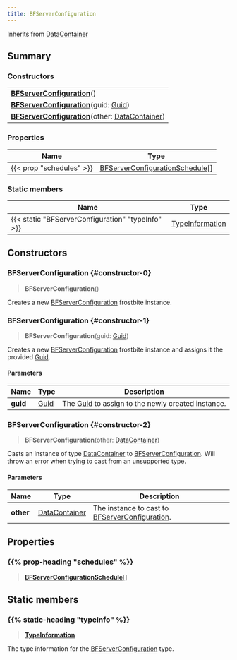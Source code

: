 ```yaml
---
title: BFServerConfiguration
---
```


Inherits from [DataContainer](/vext/ref/shared/type/datacontainer)

## Summary

### Constructors

|  |
| --- |
| **[BFServerConfiguration](#constructor-0)**() |
| **[BFServerConfiguration](#constructor-1)**(guid: [Guid](/vext/ref/shared/type/guid)) |
| **[BFServerConfiguration](#constructor-2)**(other: [DataContainer](/vext/ref/shared/type/datacontainer)) |

### Properties

| Name | Type |
| ---- | ---- |
| {{< prop "schedules" >}} | [BFServerConfigurationSchedule](/vext/ref/fb/bfserverconfigurationschedule)[] |

### Static members

| Name | Type |
| ---- | ---- |
| {{< static "BFServerConfiguration" "typeInfo" >}} | [TypeInformation](/vext/ref/shared/type/typeinformation) |

## Constructors

### BFServerConfiguration {#constructor-0}

> **BFServerConfiguration**()

Creates a new [BFServerConfiguration](/vext/ref/fb/bfserverconfiguration) frostbite instance.

### BFServerConfiguration {#constructor-1}

> **BFServerConfiguration**(guid: [Guid](/vext/ref/shared/type/guid))

Creates a new [BFServerConfiguration](/vext/ref/fb/bfserverconfiguration) frostbite instance and assigns it the provided [Guid](/vext/ref/shared/type/guid).

#### Parameters

| Name | Type | Description |
| ---- | ---- | ----------- |
| **guid** | [Guid](/vext/ref/shared/type/guid) | The [Guid](/vext/ref/shared/type/guid) to assign to the newly created instance. |

### BFServerConfiguration {#constructor-2}

> **BFServerConfiguration**(other: [DataContainer](/vext/ref/shared/type/datacontainer))

Casts an instance of type [DataContainer](/vext/ref/shared/type/datacontainer) to [BFServerConfiguration](/vext/ref/fb/bfserverconfiguration). Will throw an error when trying to cast from an unsupported type.

#### Parameters

| Name | Type | Description |
| ---- | ---- | ----------- |
| **other** | [DataContainer](/vext/ref/shared/type/datacontainer) | The instance to cast to [BFServerConfiguration](/vext/ref/fb/bfserverconfiguration). |

## Properties

### {{% prop-heading "schedules" %}}

> **[BFServerConfigurationSchedule](/vext/ref/fb/bfserverconfigurationschedule)**[]

## Static members

### {{% static-heading "typeInfo" %}}

> **[TypeInformation](/vext/ref/shared/type/typeinformation)**

The type information for the [BFServerConfiguration](/vext/ref/fb/bfserverconfiguration) type.

